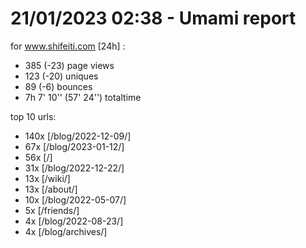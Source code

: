 # 21/01/2023 02:38 - Umami report
for www.shifeiti.com [24h] :

 - 385 (-23) page views
 - 123 (-20) uniques
 - 89 (-6) bounces
 - 7h 7' 10'' (57' 24'') totaltime


top 10 urls:
 - 140x [/blog/2022-12-09/]
 - 67x [/blog/2023-01-12/]
 - 56x [/]
 - 31x [/blog/2022-12-22/]
 - 13x [/wiki/]
 - 13x [/about/]
 - 10x [/blog/2022-05-07/]
 - 5x [/friends/]
 - 4x [/blog/2022-08-23/]
 - 4x [/blog/archives/]


